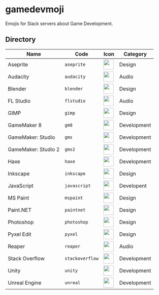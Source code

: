 # gamedevmoji

Emojis for Slack servers about Game Development.

## Directory

| Name | Code | Icon | Category |
|-|-|-|-|
| Aseprite | `aseprite` | <img width="32" src="https://raw.githubusercontent.com/niksudan/slack-gamedevicons/master/img/aseprite.png"> | Design |
| Audacity | `audacity` | <img width="32" src="https://raw.githubusercontent.com/niksudan/slack-gamedevicons/master/img/audacity.png"> | Audio |
| Blender | `blender` | <img width="32" src="https://raw.githubusercontent.com/niksudan/slack-gamedevicons/master/img/blender.png"> | Design |
| FL Studio | `flstudio` | <img width="32" src="https://raw.githubusercontent.com/niksudan/slack-gamedevicons/master/img/flstudio.png"> | Audio |
| GIMP | `gimp` | <img width="32" src="https://raw.githubusercontent.com/niksudan/slack-gamedevicons/master/img/gimp.png"> | Design |
| GameMaker 8 | `gm8` | <img width="32" src="https://raw.githubusercontent.com/niksudan/slack-gamedevicons/master/img/gm8.png"> | Development |
| GameMaker: Studio | `gms` | <img width="32" src="https://raw.githubusercontent.com/niksudan/slack-gamedevicons/master/img/gms.png"> | Development |
| GameMaker: Studio 2 | `gms2` | <img width="32" src="https://raw.githubusercontent.com/niksudan/slack-gamedevicons/master/img/gms2.png"> | Development |
| Haxe | `haxe` | <img width="32" src="https://raw.githubusercontent.com/niksudan/slack-gamedevicons/master/img/haxe.png"> | Development |
| Inkscape | `inkscape` | <img width="32" src="https://raw.githubusercontent.com/niksudan/slack-gamedevicons/master/img/inkscape.png"> | Design |
| JavaScript | `javascript` | <img width="32" src="https://raw.githubusercontent.com/niksudan/slack-gamedevicons/master/img/javascript.png"> | Developent |
| MS Paint | `mspaint` | <img width="32" src="https://raw.githubusercontent.com/niksudan/slack-gamedevicons/master/img/mspaint.png"> | Design |
| Paint.NET | `paintnet` | <img width="32" src="https://raw.githubusercontent.com/niksudan/slack-gamedevicons/master/img/paintnet.png"> | Design |
| Photoshop | `photoshop` | <img width="32" src="https://raw.githubusercontent.com/niksudan/slack-gamedevicons/master/img/audacity.png"> | Design |
| Pyxel Edit | `pyxel` | <img width="32" src="https://raw.githubusercontent.com/niksudan/slack-gamedevicons/master/img/pyxel.png"> | Design |
| Reaper | `reaper` | <img width="32" src="https://raw.githubusercontent.com/niksudan/slack-gamedevicons/master/img/reaper.png"> | Audio |
| Stack Overflow | `stackoverflow` | <img width="32" src="https://raw.githubusercontent.com/niksudan/slack-gamedevicons/master/img/stackoverflow.png"> | Development |
| Unity | `unity` | <img width="32" src="https://raw.githubusercontent.com/niksudan/slack-gamedevicons/master/img/unity.png"> | Development |
| Unreal Engine | `unreal` | <img width="32" src="https://raw.githubusercontent.com/niksudan/slack-gamedevicons/master/img/unreal.png"> | Development |
